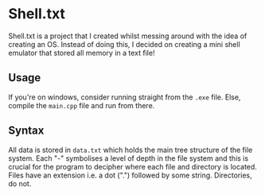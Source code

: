 # Shell.txt
Shell.txt is a project that I created whilst messing around with the idea of creating an OS. Instead of doing this, I decided on creating a mini shell emulator that stored all memory in a text file!
## Usage
If you're on windows, consider running straight from the `.exe` file. Else, compile the `main.cpp` file and run from there.
## Syntax
All data is stored in `data.txt` which holds the main tree structure of the file system. Each "-" symbolises a level of depth in the file system and this is crucial for the program to decipher where each file and directory is located.
Files have an extension i.e. a dot (".") followed by some string. Directories, do not.
